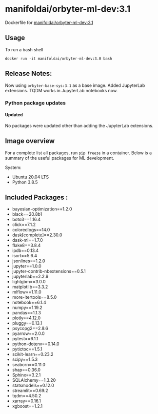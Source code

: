 # manifoldai/orbyter-ml-dev:3.1

Dockerfile for [manifoldai/orbyter-ml-dev:3.1](https://hub.docker.com/r/manifoldai/orbyter-ml-dev)

## Usage

To run a bash shell

`
docker run -it manifoldai/orbyter-ml-dev:3.0 bash
`

## Release Notes:

Now using `orbyter-base-sys:3.1` as a base image. 
Added JupyterLab extensions. TQDM works in JupyterLab notebooks now. 

### Python package updates

#### Updated

No packages were updated other than adding the JupyterLab extensions.

## Image overview

For a complete list all packages, run `pip freeze` in a container. Below is a summary of
the useful packages for ML development.

System:

* Ubuntu 20.04 LTS
* Python 3.8.5

## Included Packages :
* bayesian-optimization==1.2.0
* black==20.8b1
* boto3==1.16.4
* click==7.1.2
* coloredlogs==14.0
* dask[complete]==2.30.0 
* dask-ml==1.7.0
* flake8==3.8.4
* ipdb==0.13.4
* isort==5.6.4
* jsonlines==1.2.0
* jupyter==1.0.0
* jupyter-contrib-nbextensions==0.5.1
* jupyterlab==2.2.9
* lightgbm==3.0.0
* matplotlib==3.3.2
* mlflow==1.11.0
* more-itertools==8.5.0
* notebook==6.1.4
* numpy==1.19.2
* pandas==1.1.3
* plotly==4.12.0
* pluggy==0.13.1
* psycopg2==2.8.6
* pyarrow==2.0.0
* pytest==6.1.1
* python-dotenv==0.14.0
* pytictoc==1.5.1
* scikit-learn==0.23.2
* scipy==1.5.3
* seaborn==0.11.0
* shap==0.36.0
* Sphinx==3.2.1
* SQLAlchemy==1.3.20
* statsmodels==0.12.0
* streamlit==0.69.2
* tqdm==4.50.2
* xarray==0.16.1
* xgboost==1.2.1